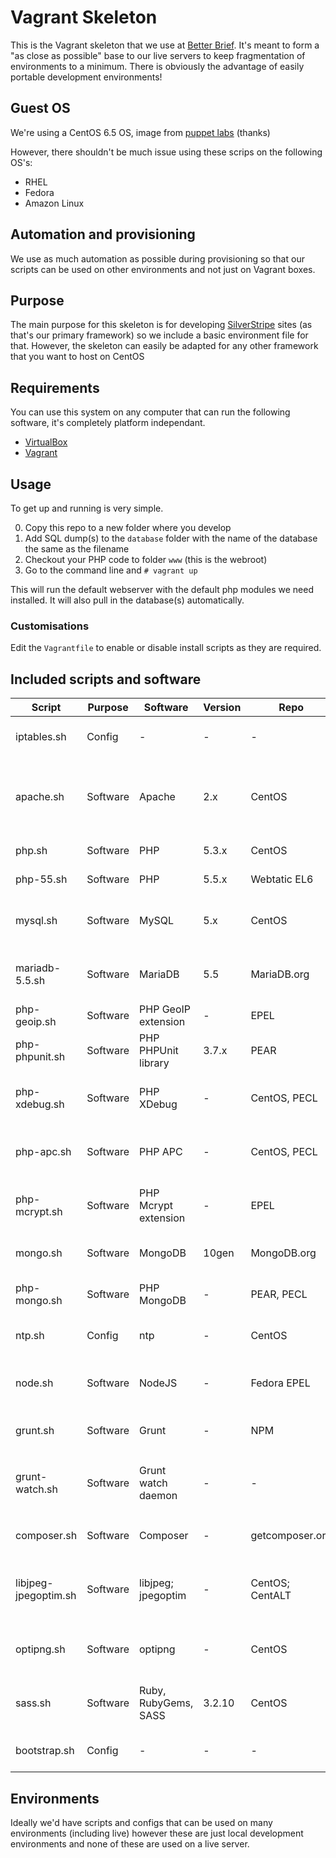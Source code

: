 Vagrant Skeleton
======================

This is the Vagrant skeleton that we use at [Better Brief](//betterbrief.co.uk). It's meant to form a "as close as possible" base to our live servers to keep fragmentation of environments to a minimum. There is obviously the advantage of easily portable development environments!

## Guest OS

We're using a CentOS 6.5 OS, image from [puppet labs](http://puppet-vagrant-boxes.puppetlabs.com/) (thanks)

However, there shouldn't be much issue using these scrips on the following OS's:
- RHEL
- Fedora
- Amazon Linux

## Automation and provisioning

We use as much automation as possible during provisioning so that our scripts can be used on other environments and not just on Vagrant boxes.

## Purpose

The main purpose for this skeleton is for developing [SilverStripe](http://silverstripe.org) sites (as that's our primary framework) so we include a basic environment file for that. However, the skeleton can easily be adapted for any other framework that you want to host on CentOS

## Requirements

You can use this system on any computer that can run the following software, it's completely platform independant.

- [VirtualBox](//www.virtualbox.org/wiki/Downloads)
- [Vagrant](//www.vagrantup.com/downloads)

## Usage

To get up and running is very simple.

0. Copy this repo to a new folder where you develop
1. Add SQL dump(s) to the `database` folder with the name of the database the same as the filename
2. Checkout your PHP code to folder `www` (this is the webroot)
3. Go to the command line and `# vagrant up`

This will run the default webserver with the default php modules we need installed. It will also pull in the database(s) automatically.

### Customisations

Edit the `Vagrantfile` to enable or disable install scripts as they are required.

## Included scripts and software

|Script               |Purpose  |Software|Version|Repo|Description|
|---------------------|---------|--------|-------|----|-----------|
|iptables.sh          |Config   |-                  |-|-|Opens port 22 so you can access your vagrant box
|apache.sh            |Software |Apache             |2.x|CentOS|Mounts the www _or_ public_html dir to webroot, installs Apache, opens ports 80 and 443
|php.sh               |Software |PHP                |5.3.x|CentOS|Installs PHP 5.3, restarts Apache
|php-55.sh            |Software |PHP                |5.5.x|Webtatic EL6|Installs PHP 5.5, restarts Apache
|mysql.sh             |Software |MySQL              |5.x|CentOS|Installs MySQL, opens port 3306, imports dumps in /vagrant/database
|mariadb-5.5.sh       |Software |MariaDB            |5.5|MariaDB.org|Installs MariaDB, opens port 3306, imports dumps in /vagrant/database
|php-geoip.sh         |Software |PHP GeoIP extension|-|EPEL|Installs PHP's GeoIP functions
|php-phpunit.sh       |Software |PHP PHPUnit library|3.7.x|PEAR|Installs PEAR, then uses PEAR to install PHPUnit
|php-xdebug.sh        |Software |PHP XDebug         |-|CentOS, PECL|Installs XDebug along with its automake, gcc, and php-devel
|php-apc.sh           |Software |PHP APC            |-|CentOS, PECL|Installs APC. Only needed for PHP 5.3.x as 5.5 has it built-in.
|php-mcrypt.sh        |Software |PHP Mcrypt extension|-|EPEL|Installs Mcrypt. Only needed for PHP 5.3.x as 5.5 has it built-in.
|mongo.sh             |Software |MongoDB            |10gen|MongoDB.org|Installs the MongoDB NoSQL database
|php-mongo.sh         |Software |PHP MongoDB|-|PEAR, PECL|Installs the PHP MongoDB extension
|ntp.sh               |Config   |ntp|-|CentOS|Installs NTP which handles time management
|node.sh              |Software |NodeJS|-|Fedora EPEL|Installs the NodeJS language and its package manager, NPM
|grunt.sh             |Software |Grunt|-|NPM|Installs the NodeJS based task runner, grunt.
|grunt-watch.sh       |Software |Grunt watch daemon|-|-|Sets up an automatic `grunt watch` task that will run on `vagrant up`
|composer.sh          |Software |Composer|-|getcomposer.org|Installs PHP's composer package manager
|libjpeg-jpegoptim.sh |Software |libjpeg; jpegoptim|-|CentOS; CentALT|Installs libjpeg and jpegoptim for use with compressing JPEG images
|optipng.sh           |Software |optipng|-|CentOS|Installs optipng for use with compressing PNG images
|sass.sh              |Software |Ruby, RubyGems, SASS|3.2.10|CentOS|Installs SASS 3.2.10, a handy CSS pre processor
|bootstrap.sh         |Config   |-|-|-|Various bootstrap tasks and snag fixes

## Environments

Ideally we'd have scripts and configs that can be used on many environments (including live) however these are just local development environments and none of these are used on a live server.
